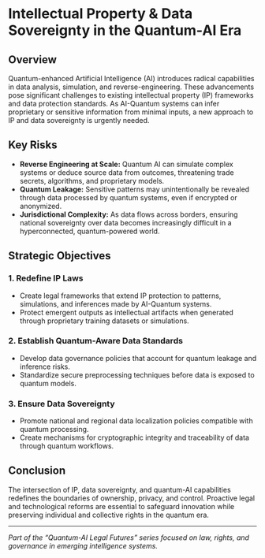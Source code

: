 # Intellectual Property & Data Sovereignty in the Quantum-AI Era

## Overview

Quantum-enhanced Artificial Intelligence (AI) introduces radical capabilities in data analysis, simulation, and reverse-engineering. These advancements pose significant challenges to existing intellectual property (IP) frameworks and data protection standards. As AI-Quantum systems can infer proprietary or sensitive information from minimal inputs, a new approach to IP and data sovereignty is urgently needed.

## Key Risks

- **Reverse Engineering at Scale:** Quantum AI can simulate complex systems or deduce source data from outcomes, threatening trade secrets, algorithms, and proprietary models.
- **Quantum Leakage:** Sensitive patterns may unintentionally be revealed through data processed by quantum systems, even if encrypted or anonymized.
- **Jurisdictional Complexity:** As data flows across borders, ensuring national sovereignty over data becomes increasingly difficult in a hyperconnected, quantum-powered world.

## Strategic Objectives

### 1. Redefine IP Laws

- Create legal frameworks that extend IP protection to patterns, simulations, and inferences made by AI-Quantum systems.
- Protect emergent outputs as intellectual artifacts when generated through proprietary training datasets or simulations.

### 2. Establish Quantum-Aware Data Standards

- Develop data governance policies that account for quantum leakage and inference risks.
- Standardize secure preprocessing techniques before data is exposed to quantum models.

### 3. Ensure Data Sovereignty

- Promote national and regional data localization policies compatible with quantum processing.
- Create mechanisms for cryptographic integrity and traceability of data through quantum workflows.

## Conclusion

The intersection of IP, data sovereignty, and quantum-AI capabilities redefines the boundaries of ownership, privacy, and control. Proactive legal and technological reforms are essential to safeguard innovation while preserving individual and collective rights in the quantum era.

---

*Part of the “Quantum-AI Legal Futures” series focused on law, rights, and governance in emerging intelligence systems.*

